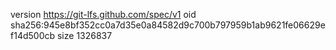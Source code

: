 version https://git-lfs.github.com/spec/v1
oid sha256:945e8bf352cc0a7d35e0a84582d9c700b797959b1ab9621fe06629ef14d500cb
size 1326837
